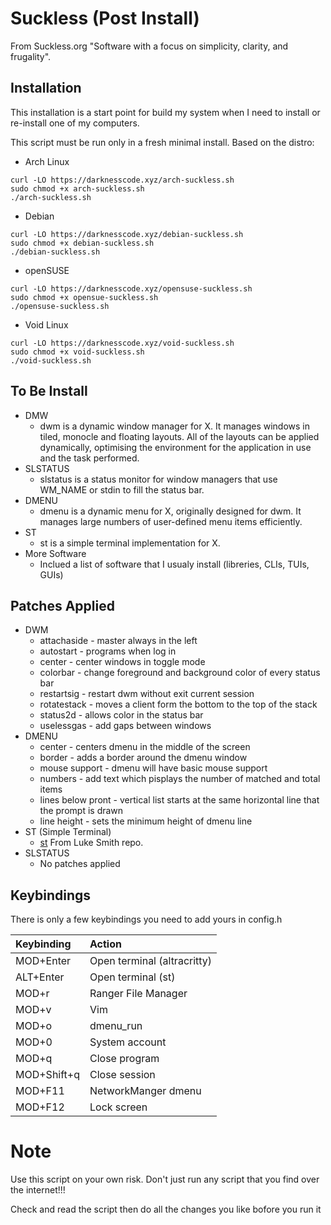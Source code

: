 # Suckless (Post Install)

From Suckless.org "Software with a focus on simplicity, clarity, and frugality".

## Installation

This installation is a start point for build my system when I need to install or re-install one of my computers.

This script must be run only in a fresh minimal install. Based on the distro: 

- Arch Linux

```
curl -LO https://darknesscode.xyz/arch-suckless.sh
sudo chmod +x arch-suckless.sh
./arch-suckless.sh
```

- Debian

```
curl -LO https://darknesscode.xyz/debian-suckless.sh
sudo chmod +x debian-suckless.sh
./debian-suckless.sh
```

- openSUSE

```
curl -LO https://darknesscode.xyz/opensuse-suckless.sh
sudo chmod +x opensue-suckless.sh
./opensuse-suckless.sh
```

- Void Linux

```
curl -LO https://darknesscode.xyz/void-suckless.sh
sudo chmod +x void-suckless.sh
./void-suckless.sh
```

## To Be Install

- DMW
    * dwm is a dynamic window manager for X. It manages windows in tiled, monocle and floating layouts. All of the layouts can be applied dynamically, optimising the environment for the application in use and the task performed.
- SLSTATUS
    * slstatus is a status monitor for window managers that use WM_NAME or stdin to fill the status bar.
- DMENU
    * dmenu is a dynamic menu for X, originally designed for dwm. It manages large numbers of user-defined menu items efficiently.
- ST
    * st is a simple terminal implementation for X.
- More Software
    * Inclued a list of software that I usualy install (libreries, CLIs, TUIs, GUIs)

## Patches Applied

- DWM
    * attachaside - master always in the left
    * autostart - programs when log in
    * center - center windows in toggle mode
    * colorbar - change foreground and background color of every status bar
    * restartsig - restart dwm without exit current session
    * rotatestack - moves a client form the bottom to the top of the stack
    * status2d - allows color in the status bar
    * uselessgas - add gaps between windows
- DMENU
    * center - centers dmenu in the middle of the screen
    * border - adds a border around the dmenu window
    * mouse support - dmenu will have basic mouse support
    * numbers - add text which pisplays the number of matched and total items
    * lines below pront - vertical list starts at the same horizontal line that the prompt is drawn
    * line height - sets the minimum height of dmenu line
- ST (Simple Terminal)
    * [st](https://github.com/LukeSmithxyz/st) From Luke Smith repo.
- SLSTATUS
    * No patches applied

## Keybindings

There is only a few keybindings you need to add yours in config.h

| Keybinding  | Action                      |
| :---------- | :-------------------------- |
| MOD+Enter   | Open terminal (altracritty) |
| ALT+Enter   | Open terminal (st)          |
| MOD+r       | Ranger File Manager         |
| MOD+v       | Vim                         |
| MOD+o       | dmenu_run                   |
| MOD+0       | System account              |
| MOD+q       | Close program               |
| MOD+Shift+q | Close session               |
| MOD+F11     | NetworkManger dmenu         |
| MOD+F12     | Lock screen                 |

# Note

Use this script on your own risk. Don't just run any script that you find over the internet!!!

Check and read the script then do all the changes you like bofore you run it
